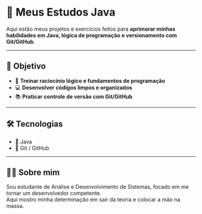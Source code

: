 # 🚀 Meus Estudos Java

Aqui estão meus projetos e exercícios feitos para **aprimorar minhas habilidades em Java, lógica de programação e versionamento com Git/GitHub**.

---

## 🎯 Objetivo

- 🧠 **Treinar raciocínio lógico e fundamentos de programação**
- 💻 **Desenvolver códigos limpos e organizados**
- 📚 **Praticar controle de versão com Git/GitHub**

---

## 🛠️ Tecnologias

- 🔹 Java
- 🔹 Git / GitHub

---

## 👨‍🎓 Sobre mim

Sou estudante de Análise e Desenvolvimento de Sistemas, focado em me tornar um desenvolvedor competente.  
Aqui mostro minha determinação em sair da teoria e colocar a mão na massa.  